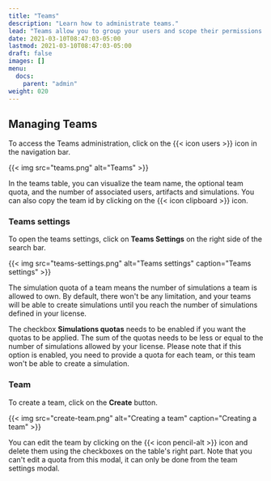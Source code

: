 ```yaml
---
title: "Teams"
description: "Learn how to administrate teams."
lead: "Teams allow you to group your users and scope their permissions accordingly."
date: 2021-03-10T08:47:03-05:00
lastmod: 2021-03-10T08:47:03-05:00
draft: false
images: []
menu:
  docs:
    parent: "admin"
weight: 020
---
```


## Managing Teams

To access the Teams administration, click on the {{< icon users >}} icon in the navigation bar.

{{< img src="teams.png" alt="Teams" >}}

In the teams table, you can visualize the team name, the optional team quota, and the number of associated users, artifacts and simulations.
You can also copy the team id by clicking on the {{< icon clipboard >}} icon.

### Teams settings

To open the teams settings, click on **Teams Settings** on the right side of the search bar.

{{< img src="teams-settings.png" alt="Teams settings" caption="Teams settings" >}}

The simulation quota of a team means the number of simulations a team is allowed to own. By default, there won't be any limitation, and your teams will be able to create simulations until you reach the number of simulations defined in your license.

The checkbox **Simulations quotas** needs to be enabled if you want the quotas to be applied. The sum of the quotas needs to be less or equal to the number of simulations allowed by your license. Please note that if this option is enabled, you need to provide a quota for each team, or this team won't be able to create a simulation.

### Team

To create a team, click on the **Create** button.

{{< img src="create-team.png" alt="Creating a team" caption="Creating a team" >}}

You can edit the team by clicking on the {{< icon pencil-alt >}} icon and delete them using the checkboxes on the table's right part.
Note that you can't edit a quota from this modal, it can only be done from the team settings modal.
